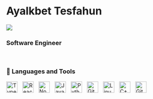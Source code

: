 # Ayalkbet Tesfahun
![](https://komarev.com/ghpvc/?username=biyacraft)

### Software Engineer
<br />

### 🧰 Languages and Tools

<img align="left" alt="TypeScript" width="30px" style="padding-right:10px;" src="https://cdn.jsdelivr.net/gh/devicons/devicon/icons/typescript/typescript-plain.svg" />
<img align="left" alt="React" width="30px" style="padding-right:10px;" src="https://cdn.jsdelivr.net/gh/devicons/devicon/icons/react/react-original.svg" />
<img align="left" alt="NodeJS" width="30px" style="padding-right:10px;" src="https://cdn.jsdelivr.net/gh/devicons/devicon/icons/nodejs/nodejs-original.svg" />
<img align="left" alt="JavaScript" width="30px" style="padding-right:10px;" src="https://cdn.jsdelivr.net/gh/devicons/devicon/icons/javascript/javascript-plain.svg" />
<img align="left" alt="Python" width="30px" style="padding-right:10px;" src="https://cdn.jsdelivr.net/gh/devicons/devicon/icons/python/python-plain.svg" />
<img align="left" alt="Git" width="30px" style="padding-right:10px;" src="https://cdn.jsdelivr.net/gh/devicons/devicon/icons/git/git-original.svg" />
<img align="left" alt="Linux" width="30px" style="padding-right:10px;" src="https://cdn.jsdelivr.net/gh/devicons/devicon/icons/linux/linux-original.svg" />
<img align="left" alt="C++" width="30px" style="padding-right:10px;" src="https://cdn.jsdelivr.net/gh/devicons/devicon/icons/cplusplus/cplusplus-line.svg" />
<img align="left" alt="GitHub" width="30px" style="padding-right:10px;" src="https://cdn.jsdelivr.net/gh/devicons/devicon/icons/github/github-original.svg" />
<br />
<!--
### 📊 Stats
![Forrest's GitHub stats](https://github-readme-stats.vercel.app/api?username=biyacraft&show_icons=true&theme=gruvbox)

![GitHub Streak](https://streak-stats.demolab.com?user=biyacraft&theme=gruvbox&border_radius=4.5)



[![My github activity](https://github-readme-activity-graph.vercel.app/graph?username=biyacraft&theme=github-compact)](https://github.com/biyacraft/github-readme-activity-graph)

-->

### 🌐 Here is my [Portfolio](https://biyacraft.vercel.app/)

### 📫 Reach me via [Email](mailto:ayalkbettesfahun@gmail.com)
